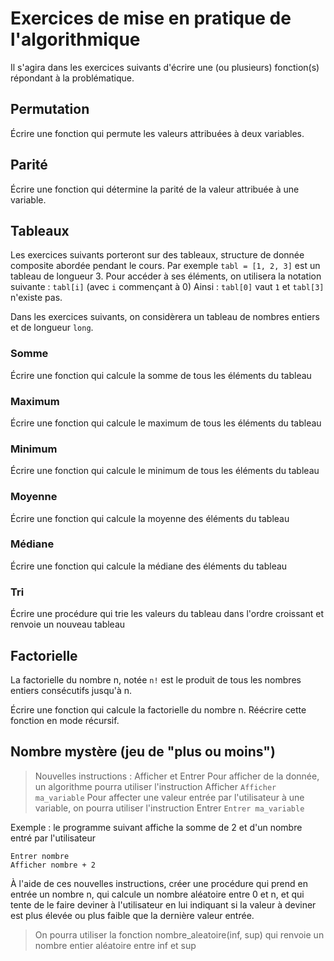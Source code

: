 # Exercices de mise en pratique de l'algorithmique
Il s'agira dans les exercices suivants d'écrire une (ou plusieurs) fonction(s) répondant à la problématique.

## Permutation
Écrire une fonction qui permute les valeurs attribuées à deux variables.

## Parité
Écrire une fonction qui détermine la parité de la valeur attribuée à une variable.

## Tableaux
Les exercices suivants porteront sur des tableaux, structure de donnée composite abordée pendant le cours.
Par exemple `tabl = [1, 2, 3]` est un tableau de longueur 3.
Pour accéder à ses éléments, on utilisera la notation suivante : `tabl[i]` (avec `i` commençant à 0)
Ainsi : `tabl[0]` vaut `1` et `tabl[3]` n'existe pas.

Dans les exercices suivants, on considèrera un tableau de nombres entiers et de longueur `long`.

### Somme
Écrire une fonction qui calcule la somme de tous les éléments du tableau

### Maximum
Écrire une fonction qui calcule le maximum de tous les éléments du tableau

### Minimum
Écrire une fonction qui calcule le minimum de tous les éléments du tableau

### Moyenne
Écrire une fonction qui calcule la moyenne des éléments du tableau

### Médiane
Écrire une fonction qui calcule la médiane des éléments du tableau

### Tri
Écrire une procédure qui trie les valeurs du tableau dans l'ordre croissant et renvoie un nouveau tableau


## Factorielle
La factorielle du nombre n, notée `n!` est le produit de tous les nombres entiers consécutifs jusqu'à n.

Écrire une fonction qui calcule la factorielle du nombre n.
Réécrire cette fonction en mode récursif.


## Nombre mystère (jeu de "plus ou moins")
> Nouvelles instructions : Afficher et Entrer
Pour afficher de la donnée, un algorithme pourra utiliser l'instruction Afficher
`Afficher ma_variable`
Pour affecter une valeur entrée par l'utilisateur à une variable, on pourra utiliser l'instruction Entrer
`Entrer ma_variable`

Exemple : le programme suivant affiche la somme de 2 et d'un nombre entré par l'utilisateur
```
Entrer nombre
Afficher nombre + 2
```

À l'aide de ces nouvelles instructions, créer une procédure qui prend en entrée un nombre n, qui calcule un nombre aléatoire entre 0 et n, et qui tente de le faire deviner à l'utilisateur en lui indiquant si la valeur à deviner est plus élevée ou plus faible que la dernière valeur entrée.
> On pourra utiliser la fonction nombre_aleatoire(inf, sup) qui renvoie un nombre entier aléatoire entre inf et sup
